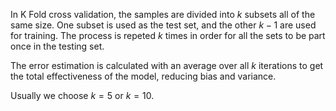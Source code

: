 In K Fold cross validation, the samples are divided into $k$ subsets all of the same size. One subset is used as the test set, and the other $k-1$ are used for training. The process is repeted $k$ times in order for all the sets to be part once in the testing set.

The error estimation is calculated with an average over all $k$ iterations to get the total effectiveness of the model, reducing bias and variance. 

Usually we choose $k=5$ or $k=10$. 